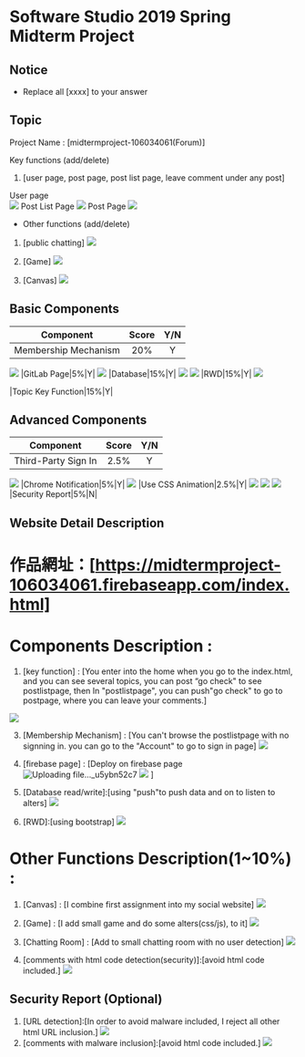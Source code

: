 # Software Studio 2019 Spring Midterm Project

## Notice
* Replace all [xxxx] to your answer

## Topic

Project Name : [midtermproject-106034061(Forum)]

Key functions (add/delete)

1. [user page, post page, post list page, leave comment under any post]

User page                
![](https://i.imgur.com/OuwnTDV.png)
Post List Page
![](https://i.imgur.com/ZpCqOpw.png)
Post Page
![](https://i.imgur.com/aak5zrz.png)

* Other functions (add/delete)
1. [public chatting]
![](https://i.imgur.com/mCZQv7O.jpg)

2. [Game]
![](https://i.imgur.com/EU7k3dJ.jpg)
3. [Canvas]
![](https://i.imgur.com/H2optqT.png)



## Basic Components
|Component|Score|Y/N|
|:-:|:-:|:-:|
|Membership Mechanism|20%|Y|
![](https://i.imgur.com/P9F6ByJ.png)
|GitLab Page|5%|Y|
![](https://i.imgur.com/LLPfIc3.png)
|Database|15%|Y|
![](https://i.imgur.com/RkqSewn.png)
![](https://i.imgur.com/hjP32Oh.png)
|RWD|15%|Y|
![](https://i.imgur.com/fbO0ZK6.png)

|Topic Key Function|15%|Y|

## Advanced Components
|Component|Score|Y/N|
|:-:|:-:|:-:|
|Third-Party Sign In|2.5%|Y|
![](https://i.imgur.com/DPCvVfi.png)
|Chrome Notification|5%|Y|
![](https://i.imgur.com/YqBSYz7.png)
|Use CSS Animation|2.5%|Y|
![](https://i.imgur.com/jFZanju.png)
![](https://i.imgur.com/agguq2v.png)
![](https://i.imgur.com/bqnePgx.jpg)
|Security Report|5%|N|

## Website Detail Description

# 作品網址：[https://midtermproject-106034061.firebaseapp.com/index.html]

# Components Description : 
1. [key function] : [You enter into the home when you go to the index.html, and you can see several topics, you can post “go check" to see postlistpage, then In "postlistpage", you can push"go check" to go to postpage, where you can leave your comments.]

![](https://i.imgur.com/o83wpeU.png)

3. [Membership Mechanism] : [You can't browse the postlistpage with no signning in. you can go to the "Account" to go to sign in page]
![](https://i.imgur.com/jk02Bd9.png)

3. [firebase page] : [Deploy on firebase page![Uploading file..._u5ybn52c7]()
![](https://i.imgur.com/BHbiReh.png)
]
4. [Database read/write]:[using "push"to push data and on to listen to alters]
![](https://i.imgur.com/5Eb1Rvg.png)
5. [RWD]:[using bootstrap]
![](https://i.imgur.com/UZ9QAdd.png)

# Other Functions Description(1~10%) : 
1. [Canvas] : [I combine first assignment into my social website]
![](https://i.imgur.com/SkVuBDc.png)

3. [Game] : [I add small game and do some alters(css/js), to it]
![](https://i.imgur.com/nMAiaTj.png)

4. [Chatting Room] : [Add to small chatting room with no user detection]
![](https://i.imgur.com/ULEoTwf.png)
5. [comments with html code detection(security)]:[avoid html code included.]
![](https://i.imgur.com/Af6NY7C.png)

## Security Report (Optional)
1. [URL detection]:[In order to avoid malware included, I reject all other html URL inclusion.]
![](https://i.imgur.com/t4PFzlz.png)
2. [comments with malware inclusion]:[avoid html code included.]
![](https://i.imgur.com/dAHU6UU.png)
